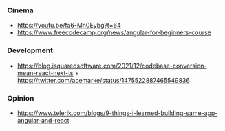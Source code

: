 ### Cinema 

- https://youtu.be/fa6-Mn0Eybg?t=64
- https://www.freecodecamp.org/news/angular-for-beginners-course


### Development

- https://blog.isquaredsoftware.com/2021/12/codebase-conversion-mean-react-next-ts + https://twitter.com/acemarke/status/1475522887465549836


### Opinion

- https://www.telerik.com/blogs/9-things-i-learned-building-same-app-angular-and-react
